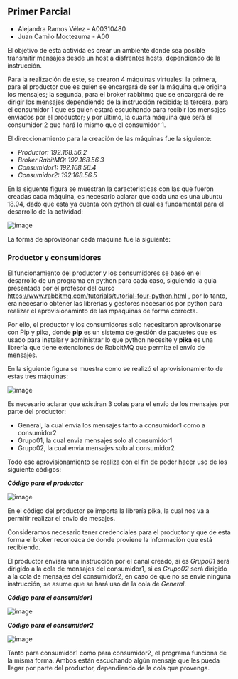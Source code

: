 ## Primer Parcial

- Alejandra Ramos Vélez - A00310480
- Juan Camilo Moctezuma - A00

El objetivo de esta activida es crear un ambiente donde sea posible transmitir mensajes desde un host a disfrentes hosts, dependiendo de la instrucción.

Para la realización de este, se crearon 4 máquinas virtuales: la primera, para el productor que es quien se encargará de ser la máquina que origina los mensajes; la segunda, para el broker rabbitmq que se encargará de re dirigir los mensajes dependiendo de la instrucción recibida; la tercera, para el consumidor 1 que es quien estará escuchando para recibir los mensajes enviados por el productor; y por último, la cuarta máquina que será el consumidor 2 que hará lo mismo que el consumidor 1.

El direccionamiento para la creación de las máquinas fue la siguiente:

- _Productor: 192.168.56.2_
- _Broker RabitMQ: 192.168.56.3_
- _Consumidor1: 192.168.56.4_
- _Consumidor2: 192.168.56.5_

En la siguente figura se muestran la caracteristicas con las que fueron creadas cada máquina, es necesario aclarar que cada una es una ubuntu 18.04, dado que esta ya cuenta con python el cual es fundamental para el desarrollo de la actividad:

![image](https://drive.google.com/uc?export=view&id=1amQ8jSHA79Sl7eCoWVfRvDOx9kNPoPyS)

La forma de aprovisonar cada máquina fue la siguiente:

### **Productor y consumidores**

El funcionamiento del productor y los consumidores se basó en el desarrollo de un programa en python para cada caso, siguiendo la guia presentada por el profesor del curso https://www.rabbitmq.com/tutorials/tutorial-four-python.html , por lo tanto, era necesario obtener las librerias y gestores necesarios por python para realizar el aprovisionaminto de las mpaquinas de forma correcta.

Por ello, el productor y los consumidores solo necesitaron aprovisonarse con Pip y pika, donde **pip** es un sistema de gestión de paquetes que es usado para instalar y administrar lo que python necesite y **pika** es una librería que tiene extenciones de RabbitMQ que permite el envío de mensajes.

En la siguiente figura se muestra como se realizó el aprovisionamiento de estas tres máquinas:

![image](https://drive.google.com/uc?export=view&id=1AdMsVMIwrXWi3ZhlmA_JyOTWUo08PfqC)

Es necesario aclarar que existiran 3 colas para el envío de los mensajes por parte del productor:

- General, la cual envia los mensajes tanto a consumidor1 como a consumidor2
- Grupo01, la cual envia mensajes solo al consumidor1
- Grupo02, la cual envia mensajes solo al consumidor2

Todo ese aprovisionamiento se realiza con el fin de poder hacer uso de los siguiente códigos:

***Código para el productor***

![image](https://drive.google.com/uc?export=view&id=1kPu1tQpx6cebSaVdUJaBYR5r6tCz8Ylm)

En el código del productor se importa la librería pika, la cual nos va a permitir realizar el envio de mesajes.

Consideramos necesario tener credenciales para el productor y que de esta forma el broker reconozca de donde proviene la información que está recibiendo.

El productor enviará una instrucción por el canal creado, si es _Grupo01_ será dirigido a la cola de mensajes del consumidor1, si es _Grupo02_ será dirigido a la cola de mensajes del consumidor2, en caso de que no se envíe ninguna instrucción, se asume que se hará uso de la cola de _General_.

***Código para el consumidor1***

![image](https://drive.google.com/uc?export=view&id=1fvc3G0p5NdmNpwVpKaMHlXfZ5pO-IGME)

***Código para el consumidor2***

![image](https://drive.google.com/uc?export=view&id=1GcJUpRm6aOw5ZE66ONqBF6yR7lWOSHZ4)

Tanto para consumidor1 como para consumidor2, el programa funciona de la misma forma. Ambos están escuchando algún mensaje que les pueda llegar por parte del productor, dependiendo de la cola que provenga.

